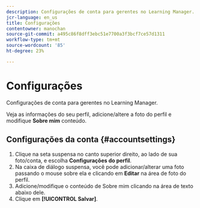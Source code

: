 ```yaml
---
description: Configurações de conta para gerentes no Learning Manager.
jcr-language: en_us
title: Configurações
contentowner: manochan
source-git-commit: a495c86f8dff3ebc51e7700a3f3bcf7ce57d1311
workflow-type: tm+mt
source-wordcount: '85'
ht-degree: 23%

---
```




# Configurações

Configurações de conta para gerentes no Learning Manager.

Veja as informações do seu perfil, adicione/altere a foto do perfil e modifique **Sobre mim** conteúdo.

## Configurações da conta {#accountsettings}

1. Clique na seta suspensa no canto superior direito, ao lado de sua foto/conta, e escolha **Configurações do perfil**.
1. Na caixa de diálogo suspensa, você pode adicionar/alterar uma foto passando o mouse sobre ela e clicando em **Editar** na área de foto do perfil.
1. Adicione/modifique o conteúdo de Sobre mim clicando na área de texto abaixo dele.
1. Clique em **[!UICONTROL Salvar]**.

